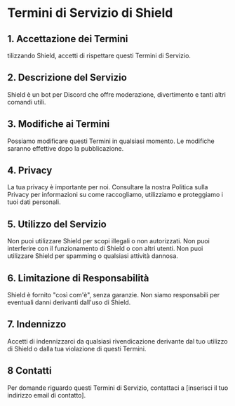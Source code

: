 # Termini di Servizio di Shield
## 1. Accettazione dei Termini
tilizzando Shield, accetti di rispettare questi Termini di Servizio.

## 2. Descrizione del Servizio
Shield è un bot per Discord che offre moderazione, divertimento e tanti altri comandi utili.

## 3. Modifiche ai Termini
Possiamo modificare questi Termini in qualsiasi momento. Le modifiche saranno effettive dopo la pubblicazione.
## 4. Privacy
La tua privacy è importante per noi. Consultare la nostra Politica sulla Privacy per informazioni su come raccogliamo, utilizziamo e proteggiamo i tuoi dati personali.

## 5. Utilizzo del Servizio
Non puoi utilizzare Shield per scopi illegali o non autorizzati.
Non puoi interferire con il funzionamento di Shield o con altri utenti.
Non puoi utilizzare Shield per spamming o qualsiasi attività dannosa.

## 6. Limitazione di Responsabilità
Shield è fornito "così com'è", senza garanzie.
Non siamo responsabili per eventuali danni derivanti dall'uso di Shield.

## 7. Indennizzo
Accetti di indennizzarci da qualsiasi rivendicazione derivante dal tuo utilizzo di Shield o dalla tua violazione di questi Termini.
## 8 Contatti
Per domande riguardo questi Termini di Servizio, contattaci a [inserisci il tuo indirizzo email di contatto].

